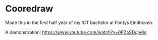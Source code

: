 # Cooredraw

Made this in the first half year of my ICT bachelor at Fontys Eindhoven.

A demonstration: https://www.youtube.com/watch?v=0PZaSDqIv0s
